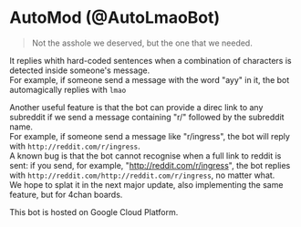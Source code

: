 # AutoMod (@AutoLmaoBot)
> Not the asshole we deserved, but the one that we needed.

It replies whith hard-coded sentences when a combination of characters is detected inside someone's message.  
For example, if someone send a message with the word "ayy" in it, the bot automagically replies with `lmao`

Another useful feature is that the bot can provide a direc link to any subreddit if we send a message containing "r/" followed by the subreddit name.  
For example, if someone send a message like "r/ingress", the bot will reply with `http://reddit.com/r/ingress`.  
A known bug is that the bot cannot recognise when a full link to reddit is sent: if you send, for example, "http://reddit.com/r/ingress", the bot replies with `http://reddit.com/http://reddit.com/r/ingress`, no matter what.  
We hope to splat it in the next major update, also implementing the same feature, but for 4chan boards.

This bot is hosted on Google Cloud Platform.
